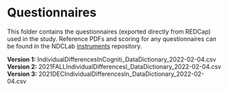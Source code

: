 # Questionnaires

This folder contains the questionnaires (exported directly from REDCap) used in the study.  Reference PDFs and scoring for any questionnaires can be found in the NDCLab [instruments](https://github.com/NDCLab/instruments) repository.

**Version 1:** IndividualDifferencesInCogniti_DataDictionary_2022-02-04.csv</br>
**Version 2:** 2021FALLIndividualDifferencesI_DataDictionary_2022-02-04.csv</br>
**Version 3:** 2021DECIndividualDifferencesIn_DataDictionary_2022-02-04.csv

